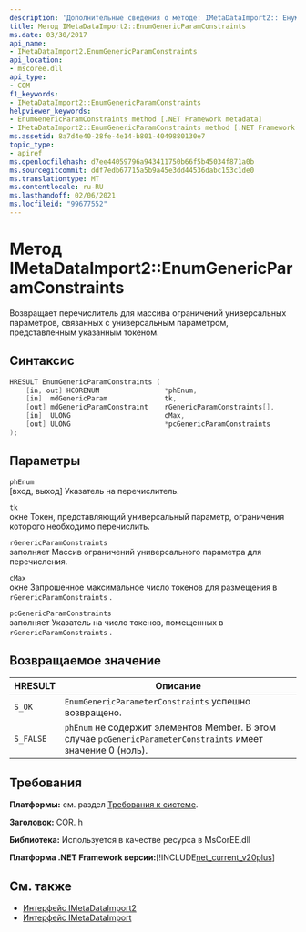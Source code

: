 ```yaml
---
description: 'Дополнительные сведения о методе: IMetaDataImport2:: Енумженерикпарамконстраинтс'
title: Метод IMetaDataImport2::EnumGenericParamConstraints
ms.date: 03/30/2017
api_name:
- IMetaDataImport2.EnumGenericParamConstraints
api_location:
- mscoree.dll
api_type:
- COM
f1_keywords:
- IMetaDataImport2::EnumGenericParamConstraints
helpviewer_keywords:
- EnumGenericParamConstraints method [.NET Framework metadata]
- IMetaDataImport2::EnumGenericParamConstraints method [.NET Framework metadata]
ms.assetid: 8a7d4e40-28fe-4e14-b801-4049880130e7
topic_type:
- apiref
ms.openlocfilehash: d7ee44059796a943411750b66f5b45034f871a0b
ms.sourcegitcommit: ddf7edb67715a5b9a45e3dd44536dabc153c1de0
ms.translationtype: MT
ms.contentlocale: ru-RU
ms.lasthandoff: 02/06/2021
ms.locfileid: "99677552"
---
```

# <a name="imetadataimport2enumgenericparamconstraints-method"></a>Метод IMetaDataImport2::EnumGenericParamConstraints

Возвращает перечислитель для массива ограничений универсальных параметров, связанных с универсальным параметром, представленным указанным токеном.  
  
## <a name="syntax"></a>Синтаксис  
  
```cpp  
HRESULT EnumGenericParamConstraints (  
    [in, out] HCORENUM                *phEnum,  
    [in]  mdGenericParam              tk,  
    [out] mdGenericParamConstraint    rGenericParamConstraints[],  
    [in]  ULONG                       cMax,  
    [out] ULONG                       *pcGenericParamConstraints  
);  
```  
  
## <a name="parameters"></a>Параметры  

 `phEnum`  
 [вход, выход] Указатель на перечислитель.  
  
 `tk`  
 окне   Токен, представляющий универсальный параметр, ограничения которого необходимо перечислить.  
  
 `rGenericParamConstraints`  
 заполняет Массив ограничений универсального параметра для перечисления.  
  
 `cMax`  
 окне   Запрошенное максимальное число токенов для размещения в `rGenericParamConstraints` .  
  
 `pcGenericParamConstraints`  
 заполняет Указатель на число токенов, помещенных в `rGenericParamConstraints` .  
  
## <a name="return-value"></a>Возвращаемое значение  
  
|HRESULT|Описание|  
|-------------|-----------------|  
|`S_OK`|`EnumGenericParameterConstraints` успешно возвращено.|  
|`S_FALSE`|`phEnum` не содержит элементов Member. В этом случае `pcGenericParameterConstraints` имеет значение 0 (ноль).|  
  
## <a name="requirements"></a>Требования  

 **Платформы:** см. раздел [Требования к системе](../../get-started/system-requirements.md).  
  
 **Заголовок:** COR. h  
  
 **Библиотека:** Используется в качестве ресурса в MsCorEE.dll  
  
 **Платформа .NET Framework версии:**[!INCLUDE[net_current_v20plus](../../../../includes/net-current-v20plus-md.md)]  
  
## <a name="see-also"></a>См. также

- [Интерфейс IMetaDataImport2](imetadataimport2-interface.md)
- [Интерфейс IMetaDataImport](imetadataimport-interface.md)
